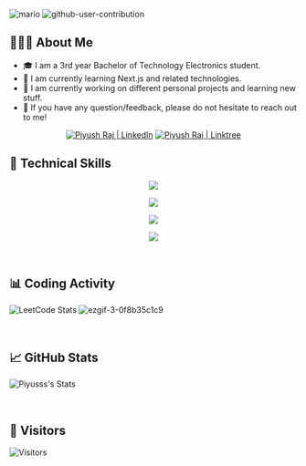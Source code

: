 ![mario](https://github.com/user-attachments/assets/7f15872b-0eb6-41d3-a181-5807b938481f)
![github-user-contribution](https://github.com/user-attachments/assets/8300b12b-170c-4d4f-9d09-3aefd8974ee6)

## 👨🏻‍💻 About Me
- 🎓 I am a 3rd year Bachelor of Technology Electronics student.
- 🌱 I am currently learning Next.js and related technologies.
- 🔭 I am currently working on different personal projects and learning new stuff.
- 💬 If you have any question/feedback, please do not hesitate to reach out to me!

<p align="center">
  <a href="https://linkedin.com/in/piyush-raj-74211825b"><img src="https://img.shields.io/badge/LinkedIn-0077B5?style=for-the-badge&logo=linkedin&logoColor=white" alt="Piyush Raj | LinkedIn"/></a>
  <a href="https://linktr.ee/piyusus"><img src="https://img.shields.io/badge/linktree-1de9b6?style=for-the-badge&logo=linktree&logoColor=white" alt="Piyush Raj | Linktree"/></a>
</p>

## 💼 Technical Skills

<p align="center">
  <a href="https://skillicons.dev">
    <img src="https://skillicons.dev/icons?i=cpp,cs,java,js,py" />
  </a>
</p>

<p align="center">
  <a href="https://skillicons.dev">
    <img src="https://skillicons.dev/icons?i=react,nextjs,html,css,tailwind,bootstrap" />
  </a>
</p>

<p align="center">
  <a href="https://skillicons.dev">
    <img src="https://skillicons.dev/icons?i=nodejs,express,dotnet,mongodb,mysql,sqlite,jquery" />
  </a>
</p>

<p align="center">
  <a href="https://skillicons.dev">
    <img src="https://skillicons.dev/icons?i=git,github,heroku,vercel,atom,vscode,visualstudio,androidstudio" />
  </a>
</p>

<br>

## 📊 Coding Activity

<!--START_SECTION:waka-->
![LeetCode Stats](https://leetcard.jacoblin.cool/piyusus?theme=dark&font=Poppins&ext=heatmap)
![ezgif-3-0f8b35c1c9](https://github.com/user-attachments/assets/a05dba50-1534-4a8e-8962-b72bca5da0af)

<!--END_SECTION:waka-->

<br>

## 📈 GitHub Stats 
![Piyusss's Stats](https://github-readme-stats.vercel.app/api?username=Piyusss&theme=dracula&show_icons=true&hide_border=false&count_private=false)

<br>

## 👀 Visitors
<!-- ![Visitors](https://profile-counter.glitch.me/importlogic/count.svg) -->
![Visitors](https://moe-counter.glitch.me/get/@Piyusss?theme=rule34)
